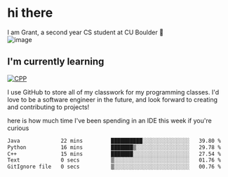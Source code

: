 
# hi there

I am Grant, a second year CS student at CU Boulder 👋  
![image](https://assets-sports.thescore.com/football/team/164/logo.png)

## I'm currently learning
[![CPP](https://skillicons.dev/icons?i=java,cpp,ts)](https://skillicons.dev)

I use GitHub to store all of my classwork for my programming classes.
I'd love to be a software engineer in the future, and look forward to creating and contributing to projects!

here is how much time I've been spending in an IDE this week if you're curious
<!--START_SECTION:waka-->

```txt
Java             22 mins         ██████████░░░░░░░░░░░░░░░   39.80 %
Python           16 mins         ███████▒░░░░░░░░░░░░░░░░░   29.78 %
C++              15 mins         ███████░░░░░░░░░░░░░░░░░░   27.54 %
Text             0 secs          ▒░░░░░░░░░░░░░░░░░░░░░░░░   01.76 %
GitIgnore file   0 secs          ▒░░░░░░░░░░░░░░░░░░░░░░░░   00.76 %
```

<!--END_SECTION:waka-->

<!---
gnestr/gnestr is a ✨ special ✨ repository because its `README.md` (this file) appears on your GitHub profile.
You can click the Preview link to take a look at your changes.
--->
